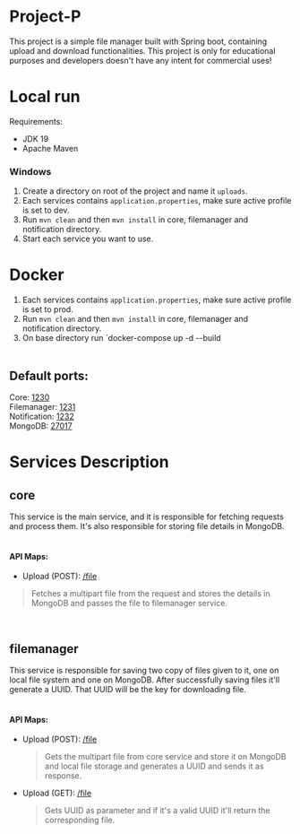 # Project-P
This project is a simple file manager built with Spring boot, containing upload and download functionalities. This project is only for educational purposes and developers doesn't have any intent for commercial uses!
# Local run
Requirements:
+ JDK 19
+ Apache Maven
### Windows
1. Create a directory on root of the project and name it `uploads`.
2. Each services contains `application.properties`, make sure active profile is set to dev.
3. Run `mvn clean` and then `mvn install` in core, filemanager and notification directory.
4. Start each service you want to use.
# Docker
1. Each services contains `application.properties`, make sure active profile is set to prod.
2. Run `mvn clean` and then `mvn install` in core, filemanager and notification directory.
3. On base directory run `docker-compose up -d --build
<br/><br/>
## Default ports:
Core: [1230](http://localhost:1230)<br/>
Filemanager: [1231](http://localhost:1231)<br/>
Notification: [1232](http://localhost:1232)<br/>
MongoDB: [27017](http://localhost:27017)<br/>

# Services Description
## core
This service is the main service, and it is responsible for fetching requests and process them. It's also responsible for storing file details in MongoDB.
<br/><br/>
#### API Maps:
+ Upload (POST): [/file](http://localhost:1230/file)
> Fetches a multipart file from the request and stores the details in MongoDB  and passes the file to filemanager service.
<br/>

## filemanager
This service is responsible for saving two copy of files given to it, one on local file system and one on MongoDB. After successfully saving files it'll generate a UUID. That UUID will be the key for downloading file.
<br/><br/>
#### API Maps:
+ Upload (POST): [/file](http://localhost:1231/file)
  > Gets the multipart file from core service and store it on MongoDB and local file storage and generates a UUID and sends it as response.
+ Upload (GET): [/file](http://localhost:1231/file)
  > Gets UUID as parameter and if it's a valid UUID it'll return the corresponding file.  
